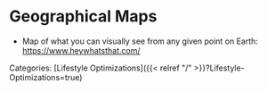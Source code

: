 # Geographical Maps

 - Map of what you can visually see from any given point on Earth:
   https://www.heywhatsthat.com/

Categories: [Lifestyle Optimizations]({{< relref "/" >}}?Lifestyle-Optimizations=true)